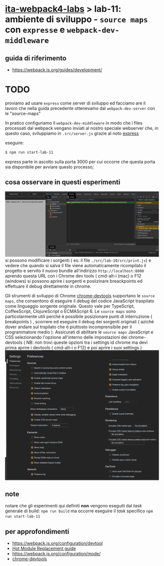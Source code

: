 # [ita-webpack4-labs](https://github.com/rondinif/ita-webpack4-labs) > **lab-11**: ambiente di sviluppo - `source maps` con `expresse` e `webpack-dev-middleware`

## guida di riferimento
- https://webpack.js.org/guides/development/

# TODO
proviamo ad usare `express` come server di sviluppo ed facciamo are il lavoro che nella guida precedente ottenevamo dal `webpack-dev-server` con le "source-maps"

In pratico configuriamo il `webpack-dev-middleware` in modo che i files processati dal webpack vengano inviati al nostro speciale webserver che, in questo caso, sviluppiamo in `.src/server.js` grazie al noto [express](https://www.npmjs.com/package/express)

eseguire: 
``` bash 
$ npm run start-lab-11
```
express parte in ascolto sulla porta 3000 per cui occorre che questa porta sia disponibile per avviare questo processo;

## cosa osservare in questi esperimenti
![debugging](./schermate/lab-11-a.png)
si possono modificare i sorgenti ( es: il file `./src/lab-10/src/print.js`) e vedere che quando si salva il file viene automaticamente ricompilato il progetto e servito il nuovo bundle all'indirizzo `http://localhost:8080` aprendo questa URL con i Chrome dev tools ( cmd-alt-i (mac) o F12 (windows) si possono aprire i sorgenti e posiizinare breackpoints ed effettuare il debug direttamente in chrome. 

Gli strumenti di sviluppo di Chrome [chrome-devtools](https://developers.google.com/web/tools/chrome-devtools) supportano le `source maps`, che consentono di eseguire il debug del codice JavaScript traspilato come linguaggio sorgente originale. Questo vale per  TypeScript, CoffeeScript, ClojureScript o ECMAScript 6. Le `source maps` sono particolarmente utili perché è possibile posizionare punti di interruzione ( breakpoints ) , scorrere ed eseguire il debug dei sorgenti originali ( azichè dover andare sul trspilato che è piuttosto incomprensibile per il programmatore medio ). Assicurati di abilitare le `source maps` JavaScript e CSS selezionando l'opzione all'interno delle impostazioni dei chrome-devtools ( NB: non trovi queste opzioni tra i settings id chrome ma devi prima aprire i devtools ( cmd-alt-i o F12) e poi aprire i suoi settings )
![debugging](./schermate/lab-11-b.png)

## note
notare che gli esperimenti qui definiti **non** vengono eseguiti dal *task* generale di build: `npm run build` ma occorre eseguire il *task* specifico `npm run start-lab-11`

## per approfondimenti
- https://webpack.js.org/configuration/devtool
- [Hot Module Replacement guide](https://webpack.js.org/guides/hot-module-replacement/)
- https://webpack.js.org/configuration/mode/
- [chrome-devtools](https://developers.google.com/web/tools/chrome-devtools)
